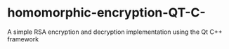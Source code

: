 # homomorphic-encryption-QT-C-
A simple RSA encryption and decryption implementation using the Qt C++ framework
